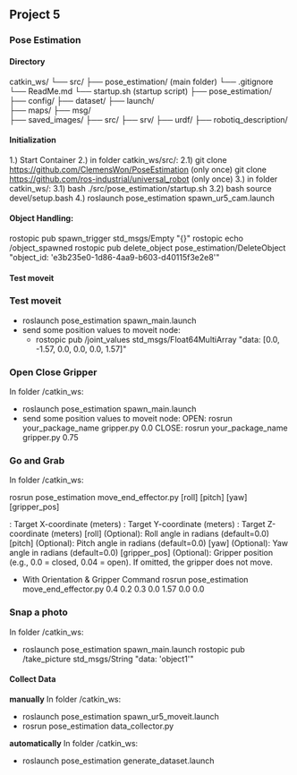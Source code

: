 ## Project 5

### Pose Estimation

#### Directory

catkin_ws/
└── src/
├── pose_estimation/ (main folder)
└── .gitignore
└── ReadMe.md
└── startup.sh (startup script)
├── pose_estimation/  
 ├── config/
├── dataset/
├── launch/  
 ├── maps/
├── msg/  
 ├── saved_images/
├── src/
├── srv/
├── urdf/
├── robotiq_description/

#### Initialization

1.) Start Container
2.) in folder catkin_ws/src/:
2.1) git clone https://github.com/ClemensWon/PoseEstimation (only once)
git clone https://github.com/ros-industrial/universal_robot (only once)
3.) in folder catkin_ws/:
3.1) bash ./src/pose_estimation/startup.sh
3.2) bash source devel/setup.bash
4.) roslaunch pose_estimation spawn_ur5_cam.launch

#### Object Handling:

rostopic pub spawn_trigger std_msgs/Empty "{}"
rostopic echo /object_spawned
rostopic pub delete_object pose_estimation/DeleteObject "object_id: 'e3b235e0-1d86-4aa9-b603-d40115f3e2e8'"

#### Test moveit

### Test moveit

- roslaunch pose_estimation spawn_main.launch
- send some position values to moveit node:
  - rostopic pub /joint_values std_msgs/Float64MultiArray "data: [0.0, -1.57, 0.0, 0.0, 0.0, 1.57]"

### Open Close Gripper

In folder /catkin_ws:

- roslaunch pose_estimation spawn_main.launch
- send some position values to moveit node:
  OPEN:
  rosrun your_package_name gripper.py 0.0
  CLOSE:
  rosrun your_package_name gripper.py 0.75

### Go and Grab

In folder /catkin_ws:

rosrun pose_estimation move_end_effector.py <x> <y> <z> [roll] [pitch] [yaw] [gripper_pos]

<x>: Target X-coordinate (meters)
<y>: Target Y-coordinate (meters)
<z>: Target Z-coordinate (meters)
[roll] (Optional): Roll angle in radians (default=0.0)
[pitch] (Optional): Pitch angle in radians (default=0.0)
[yaw] (Optional): Yaw angle in radians (default=0.0)
[gripper_pos] (Optional): Gripper position (e.g., 0.0 = closed, 0.04 = open). If omitted, the gripper does not move.

- With Orientation & Gripper Command
  rosrun pose_estimation move_end_effector.py 0.4 0.2 0.3 0.0 1.57 0.0 0.0

### Snap a photo

In folder /catkin_ws:

- roslaunch pose_estimation spawn_main.launch
  rostopic pub /take_picture std_msgs/String "data: 'object1'"

#### Collect Data

**manually**
In folder /catkin_ws:

- roslaunch pose_estimation spawn_ur5_moveit.launch
- rosrun pose_estimation data_collector.py

**automatically**
In folder /catkin_ws:

- roslaunch pose_estimation generate_dataset.launch
